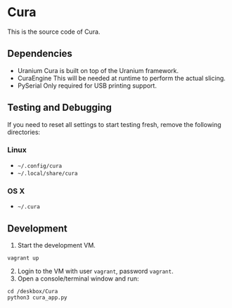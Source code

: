 Cura
====

This is the source code of Cura.

## Dependencies

* Uranium
  Cura is built on top of the Uranium framework.
* CuraEngine
  This will be needed at runtime to perform the actual slicing.
* PySerial
  Only required for USB printing support.

## Testing and Debugging

If you need to reset all settings to start testing fresh, remove the following directories:

### Linux
* `~/.config/cura`
* `~/.local/share/cura`

### OS X
* `~/.cura`


## Development

1. Start the development VM.
```shell
vagrant up
```  
2. Login to the VM with user `vagrant`, password `vagrant`.
3. Open a console/terminal window and run:
```shell
cd /deskbox/Cura
python3 cura_app.py
```
